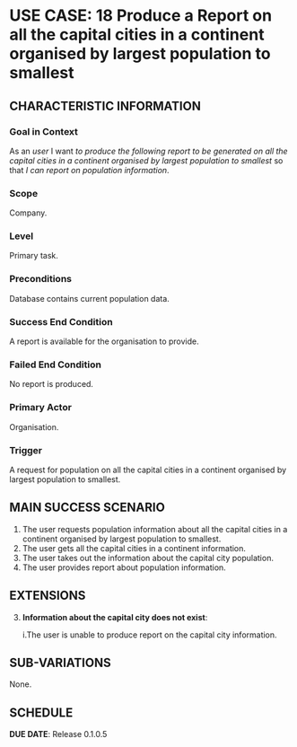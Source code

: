 # USE CASE: 18 Produce a Report on all the capital cities in a continent organised by largest population to smallest


## CHARACTERISTIC INFORMATION

### Goal in Context

As an *user* I want *to produce the following report to be generated
on all the capital cities in a continent organised by largest population to smallest* so that *I can report on population information*.

### Scope

Company.

### Level

Primary task.

### Preconditions

Database contains current population data.

### Success End Condition

A report is available for the organisation to provide.

### Failed End Condition

No report is produced.

### Primary Actor

Organisation.

### Trigger

A request for population on all the capital cities in a continent organised by largest population to smallest.

## MAIN SUCCESS SCENARIO

1. The user requests population information about all the capital cities in a continent organised by largest population to smallest.
2. The user gets all the capital cities in a continent information.
3. The user takes out the information about the capital city population.
4. The user provides report about population information.

## EXTENSIONS

3. **Information about the capital city does not exist**:

   i.The user is unable to produce report on the capital city information.

## SUB-VARIATIONS

None.

## SCHEDULE

**DUE DATE**: Release 0.1.0.5
